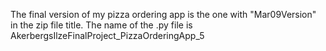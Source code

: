 The final version of my pizza ordering app is the one with "Mar09Version" in the zip file title. The name of the .py file is AkerbergsIlzeFinalProject_PizzaOrderingApp_5
